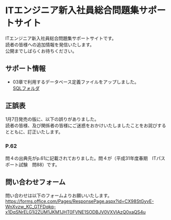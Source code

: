 # ITエンジニア新入社員総合問題集サポートサイト
ITエンジニア新入社員総合問題集サポートサイトです。  
読者の皆様への追加情報を発信いたします。  
公開までしばらくお待ちください。  


## サポート情報
- 03章で利用するデータベース定義ファイルをアップしました。  
[SQLフォルダ](https://github.com/npsg/iteng/tree/main/sql "SQL")


## 正誤表
1月7日発売の版に、以下の誤りがありました。  
読者の皆様、及び関係者の皆様にご迷惑をおかけいたしましたことをお詫びするとともに、訂正いたします。  

### P.62　
問４の出典先がp.61に記載されておりました。問４が（平成31年度春期　ITパスポート試験　問88）です。  


## 問い合わせフォーム
問い合わせは以下のフォームよりお願いいたします。  
https://forms.office.com/Pages/ResponsePage.aspx?id=CX98StGyvE-WnXvzw_KC_GTFDqkq-x1DqSNrELG1j2ZUM1JKM1JHT0FVNE1SODBJV0VXVlAzQ0xaQS4u
